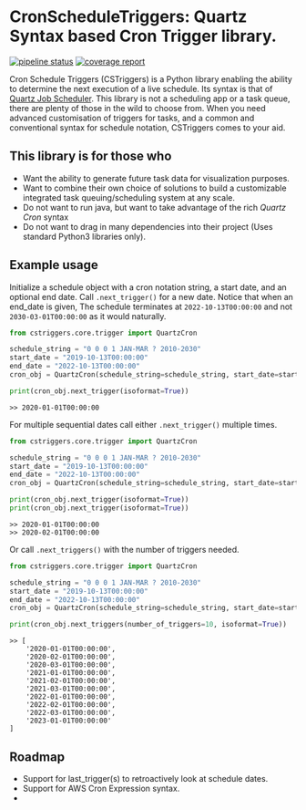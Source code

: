 # CronScheduleTriggers: Quartz Syntax based Cron Trigger library.

[![pipeline status](https://gitlab.com/dameon.andersen/cstriggers/badges/master/pipeline.svg)](https://gitlab.com/dameon.andersen/cstriggers/commits/master) [![coverage report](https://gitlab.com/dameon.andersen/cstriggers/badges/master/coverage.svg)](https://gitlab.com/dameon.andersen/cstriggers/commits/master)

 Cron Schedule Triggers (CSTriggers) is a Python library enabling the ability to determine the next execution of a live schedule. Its syntax is that of [Quartz Job Scheduler](http://www.quartz-scheduler.org). This library is not a scheduling app or a task queue, there are plenty of those in the wild to choose from. When you need advanced customisation of triggers for tasks, and a common and conventional syntax for schedule notation, CSTriggers comes to your aid. 
 
## This library is for those who

 - Want the ability to generate future task data for visualization purposes.
 - Want to combine their own choice of solutions to build a customizable integrated task queuing/scheduling system at any scale.
 - Do not want to run java, but want to take advantage of the rich _Quartz Cron_ syntax
 - Do not want to drag in many dependencies into their project (Uses standard Python3 libraries only).


## Example usage

Initialize a schedule object with a cron notation string, a start date, and an optional end date. Call `.next_trigger()` for a new date. Notice that when an end_date is given, The schedule terminates at `2022-10-13T00:00:00` and not `2030-03-01T00:00:00` as it would naturally.

```python
from cstriggers.core.trigger import QuartzCron

schedule_string = "0 0 0 1 JAN-MAR ? 2010-2030"
start_date = "2019-10-13T00:00:00"
end_date = "2022-10-13T00:00:00"
cron_obj = QuartzCron(schedule_string=schedule_string, start_date=start_date, end_date=end_date)

print(cron_obj.next_trigger(isoformat=True))
```
```
>> 2020-01-01T00:00:00
```

For multiple sequential dates call either `.next_trigger()` multiple times.

```python
from cstriggers.core.trigger import QuartzCron

schedule_string = "0 0 0 1 JAN-MAR ? 2010-2030"
start_date = "2019-10-13T00:00:00"
end_date = "2022-10-13T00:00:00"
cron_obj = QuartzCron(schedule_string=schedule_string, start_date=start_date, end_date=end_date)

print(cron_obj.next_trigger(isoformat=True))
print(cron_obj.next_trigger(isoformat=True))

```

```
>> 2020-01-01T00:00:00
>> 2020-02-01T00:00:00
```

Or call `.next_triggers()` with the number of triggers needed. 

```python
from cstriggers.core.trigger import QuartzCron

schedule_string = "0 0 0 1 JAN-MAR ? 2010-2030"
start_date = "2019-10-13T00:00:00"
end_date = "2022-10-13T00:00:00"
cron_obj = QuartzCron(schedule_string=schedule_string, start_date=start_date, end_date=end_date)

print(cron_obj.next_triggers(number_of_triggers=10, isoformat=True))
```

```
>> [
    '2020-01-01T00:00:00', 
    '2020-02-01T00:00:00', 
    '2020-03-01T00:00:00', 
    '2021-01-01T00:00:00', 
    '2021-02-01T00:00:00', 
    '2021-03-01T00:00:00', 
    '2022-01-01T00:00:00', 
    '2022-02-01T00:00:00', 
    '2022-03-01T00:00:00', 
    '2023-01-01T00:00:00'
]
```

## Roadmap
- Support for last_trigger(s) to retroactively look at schedule dates.
- Support for AWS Cron Expression syntax.
- 